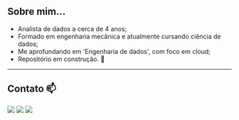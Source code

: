 ## Sobre mim...
- Analista de dados a cerca de 4 anos;
- Formado em engenharia mecânica e atualmente cursando ciência de dados;
- Me aprofundando em 'Engenharia de dados', com foco em cloud;
- Repositório em construção. 🚧
---
## Contato 📫
<div>
  <a href="[https://www.linkedin.com/in/rafaella-ballerini-45875016a](https://www.linkedin.com/in/broigor/)" target="_blank"><img src="https://img.shields.io/badge/-LinkedIn-%230077B5?style=for-the-badge&logo=linkedin&logoColor=white" target="_blank"></a> 
  <a href = "mailto:igor_s_romano@outlook.com"><img src="https://img.shields.io/badge/Microsoft_Outlook-0078D4?style=for-the-badge&logo=microsoft-outlook&logoColor=white" target="_blank"></a>
  <a href="[https://discord.gg/wagxzStdcR](https://discord.gg/TmCsFYyf)" target="_blank"><img src="https://img.shields.io/badge/Discord-7289DA?style=for-the-badge&logo=discord&logoColor=white" target="_blank"></a> 
</div>

